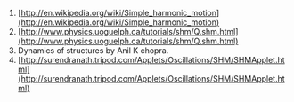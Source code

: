 1. [http://en.wikipedia.org/wiki/Simple_harmonic_motion](http://en.wikipedia.org/wiki/Simple_harmonic_motion)
2. [http://www.physics.uoguelph.ca/tutorials/shm/Q.shm.html](http://www.physics.uoguelph.ca/tutorials/shm/Q.shm.html)
3. Dynamics of structures by Anil K chopra.
4. [http://surendranath.tripod.com/Applets/Oscillations/SHM/SHMApplet.html](http://surendranath.tripod.com/Applets/Oscillations/SHM/SHMApplet.html)


